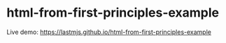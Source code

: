 # html-from-first-principles-example

Live demo: https://lastmjs.github.io/html-from-first-principles-example
